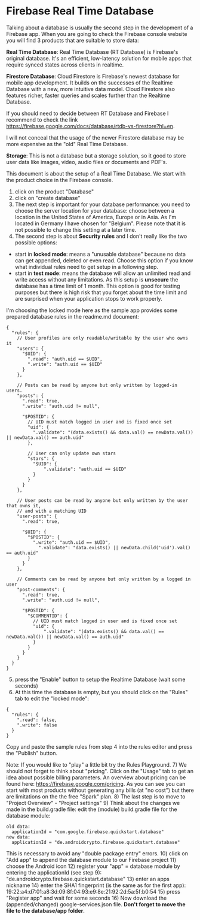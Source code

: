 # Firebase Real Time Database

Talking about a database is usually the second step in the development of a Firebase app. When you are going to check the Firebase console 
website you will find 3 products that are suitable to store data:

**Real Time Database**: Real Time Database (RT Database) is Firebase's original database. It's an efficient, low-latency solution for mobile apps that 
require synced states across clients in realtime.

**Firestore Database**: Cloud Firestore is Firebase's newest database for mobile app development. It builds on the successes of the Realtime 
Database with a new, more intuitive data model. Cloud Firestore also features richer, faster queries and scales further than the Realtime Database.

If you should need to decide between RT Database and Firebase I recommend to check the link https://firebase.google.com/docs/database/rtdb-vs-firestore?hl=en.

I will not conceal that the usage of the newer Firestore database may be more expensive as the "old" Real Time Database.

**Storage**: This is not a database but a storage solution, so it good to store user data like images, video, audio files or documents and PDF's.

This document is about the setup of a Real Time Database. We start with the product choice in the Firebase console.

1) click on the product "Database"
2) click on "create database"
3) The next step is important for your database performance: you need to choose the server location for your database: choose between a location in 
the United States of America, Europe or in Asia. As I'm located in Germany I have chosen for "Belgium". Please note that it is not possible to change 
this setting at a later time.
4) The second step is about **Security rules** and I don't really like the two possible options:
- start in **locked mode**: means a "unusable database" because no data can get appended, deleted or even read. Choose this option if you know what 
individual rules need to get setup in a following step.
- start in **test mode**: means the database will allow an unlimited read and write access without any limitations. As this setup is **unsecure** 
the database has a time limit of 1 month. This option is good for testing purposes but there is high risk that you forget about the time limit and 
are surprised when your application stops to work properly.

I'm choosing the locked mode here as the sample app provides some prepared database rules in the readme.md document:

```plaintext
{
  "rules": {
    // User profiles are only readable/writable by the user who owns it
    "users": {
      "$UID": {
        ".read": "auth.uid == $UID",
        ".write": "auth.uid == $UID"
      }
    },

    // Posts can be read by anyone but only written by logged-in users.
    "posts": {
      ".read": true,
      ".write": "auth.uid != null",

      "$POSTID": {
        // UID must match logged in user and is fixed once set
        "uid": {
          ".validate": "(data.exists() && data.val() == newData.val()) || newData.val() == auth.uid"
        },

        // User can only update own stars
        "stars": {
          "$UID": {
              ".validate": "auth.uid == $UID"
          }
        }
      }
    },

    // User posts can be read by anyone but only written by the user that owns it,
    // and with a matching UID
    "user-posts": {
      ".read": true,

      "$UID": {
        "$POSTID": {
          ".write": "auth.uid == $UID",
        	".validate": "data.exists() || newData.child('uid').val() == auth.uid"
        }
      }
    },

    // Comments can be read by anyone but only written by a logged in user
    "post-comments": {
      ".read": true,
      ".write": "auth.uid != null",

      "$POSTID": {
        "$COMMENTID": {
          // UID must match logged in user and is fixed once set
          "uid": {
              ".validate": "(data.exists() && data.val() == newData.val()) || newData.val() == auth.uid"
          }
        }
      }
    }
  }
}
```
5) press the "Enable" button to setup the Realtime Database (wait some seconds)
6) At this time the database is empty, but you should click on the "Rules" tab to edit the "locked mode":
```plaintext
{
  "rules": {
    ".read": false,
    ".write": false
  }
}
```
Copy and paste the sample rules from step 4 into the rules editor and press the "Publish" button.

Note: If you would like to "play" a little bit try the Rules Playground.
7) We should not forget to think about "pricing". Click on the "Usage" tab to get an idea about possible billing parameters. 
An overview about pricing can be found here: https://firebase.google.com/pricing. As you can see you can start with most products without 
generating any bills (at "no cost") but there are limitations on the the free "Spark" plan.
8) The last step is to move to "Project Overview" - "Project settings"
9) Think about the changes we made in the build.gradle file: edit the (module) build.gradle file for the database module:
```plaintext
old data:
  applicationId = "com.google.firebase.quickstart.database"
new data:
  applicationId = "de.androidcrypto.firebase.quickstart.database"   
```
This is necessary to avoid any "double package entry" errors.
10) click on "Add app" to append the database module to our Firebase project
11) choose the Android icon
12) register your "app" = database module by entering the applicationId (see step 9): "de.androidcrypto.firebase.quickstart.database"
13) enter an apps nickname
14) enter the SHA1 fingerprint (is the same as for the first app): 19:22:a4:d7:01:a8:3d:09:8f:04:93:e9:8e:21:92:2d:5a:5f:b0:54
15) press "Register app" and wait for some seconds
16) Now download the (appended/changed) google-services.json file. **Don't forget to move the file to the database/app folder**.




